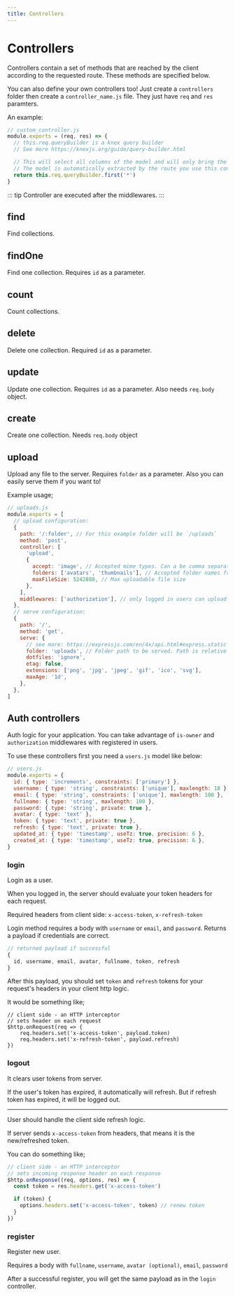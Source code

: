 ```yaml
---
title: Controllers
---
```


# Controllers

Controllers contain a set of methods that are reached by the client according to the requested route. These methods are specified below.

You can also define your own controllers too! Just create a `controllers` folder then create a `controller_name.js` file. They just have `req` and `res` paramters.

An example:

```js
// custom_controller.js
module.exports = (req, res) => {
  // this.req.queryBuilder is a knex query builder
  // See more https://knexjs.org/guide/query-builder.html

  // This will select all columns of the model and will only bring the first result.
  // The model is automatically extracted by the route you use this controller in.
  return this.req.queryBuilder.first('*')
}
```

::: tip
Controller are executed after the middlewares.
:::

## find

Find collections.

## findOne

Find one collection. Requires `id` as a parameter.

## count

Count collections.

## delete

Delete one collection. Required `id` as a parameter.

## update

Update one collection. Requires `id` as a parameter. Also needs `req.body` object.

## create

Create one collection. Needs `req.body` object

## upload

Upload any file to the server. Requires `folder` as a parameter. Also you can easily serve them if you want to!

Example usage;

```js
// uploads.js
module.exports = [
  // upload configuration:
  {
    path: '/:folder', // For this example folder will be `/uploads`
    method: 'post',
    controller: [
      'upload',
      {
        accept: 'image', // Accepted mime types. Can a be comma separated string.
        folders: ['avatars', 'thumbnails'], // Accepted folder names from paramter
        maxFileSize: 5242880, // Max uploadable file size
      },
    ],
    middlewares: ['authorization'], // only logged in users can upload
  },
  // serve configuration:
  {
    path: '/',
    method: 'get',
    serve: {
      // see more: https://expressjs.com/en/4x/api.html#express.static
      folder: 'uploads', // Folder path to be served. Path is relative to the project root.
      dotfiles: 'ignore',
      etag: false,
      extensions: ['png', 'jpg', 'jpeg', 'gif', 'ico', 'svg'],
      maxAge: '1d',
    },
  },
]
```

## Auth controllers

Auth logic for your application. You can take advantage of `is-owner` and `authorization` middlewares with registered in users.

To use these controllers first you need a `users.js` model like below:

```js
// users.js
module.exports = {
  id: { type: 'increments', constraints: ['primary'] },
  username: { type: 'string', constraints: ['unique'], maxlength: 18 },
  email: { type: 'string', constraints: ['unique'], maxlength: 100 },
  fullname: { type: 'string', maxlength: 100 },
  password: { type: 'string', private: true },
  avatar: { type: 'text' },
  token: { type: 'text', private: true },
  refresh: { type: 'text', private: true },
  updated_at: { type: 'timestamp', useTz: true, precision: 6 },
  created_at: { type: 'timestamp', useTz: true, precision: 6 },
}
```

### login

Login as a user.

When you logged in, the server should evaluate your token headers for each request.

Required headers from client side: `x-access-token`, `x-refresh-token`

Login method requires a body with `username` or `email`, and `password`.
Returns a payload if credentials are correct.

```js
// returned payload if successful
{
  id, username, email, avatar, fullname, token, refresh
}
```

After this payload, you should set `token` and `refresh` tokens for your request's headers in your client http logic.

It would be something like;

```
// client side - an HTTP interceptor
// sets header on each request
$http.onRequest(req => {
    req.headers.set('x-access-token', payload.token)
    req.headers.set('x-refresh-token', payload.refresh)
})
```

### logout

It clears user tokens from server.

If the user's token has expired, it automatically will refresh. But if refresh token has expired, it will be logged out.

---

User should handle the client side refresh logic.

If server sends `x-access-token` from headers, that means it is the new/refreshed token.

You can do something like;

```js
// client side - an HTTP interceptor
// sets incoming response header on each response
$http.onResponse((req, options, res) => {
  const token = res.headers.get('x-access-token')

  if (token) {
    options.headers.set('x-access-token', token) // renew token
  }
})
```

### register

Register new user.

Requires a body with `fullname`, `username`, `avatar (optional)`, `email`, `password`

After a successful register, you will get the same payload as in the `login` controller.
